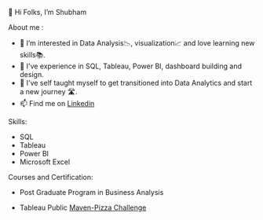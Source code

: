 👋 Hi Folks, I’m Shubham

About me :

- 👀 I’m interested in Data Analysis📉, visualization📈 and love learning new skills📚.
- 🏢 I've experience in SQL, Tableau, Power BI, dashboard building and design.
- 🌱 I've self taught myself to get transitioned into Data Analytics and start a new journey 🛣️.
- 📫 Find me on  [Linkedin](https://www.linkedin.com/in/shubh2698/)

Skills: 
- SQL
- Tableau
- Power BI
- Microsoft Excel

Courses and Certification: 
- Post Graduate Program in Business Analysis

- Tableau Public [Maven-Pizza Challenge](https://public.tableau.com/app/profile/shubh2698/viz/MavenPizzaChallengeUpdated/Dashboard2)

<!---
shubh-2698/shubh-2698 is a ✨ special ✨ repository because its `README.md` (this file) appears on your GitHub profile.
You can click the Preview link to take a look at your changes.
--->
